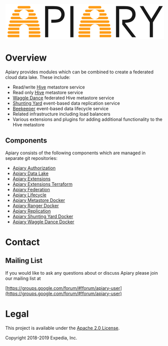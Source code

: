 ![Apiary.](media/apiary.png "Apiary Data lake.")

# Overview

Apiary provides modules which can be combined to create a federated cloud data lake. These include:
* Read/write [Hive](https://hive.apache.org) metastore service
* Read only [Hive](https://hive.apache.org) metastore service
* [Waggle Dance](https://github.com/HotelsDotCom/waggle-dance) federated Hive metastore service
* [Shunting Yard](https://github.com/ExpediaGroup/shunting-yard) event-based data replication service
* [Beekeeper](https://github.com/ExpediaGroup/beekeeper) event-based data lifecycle service
* Related infrastructure including load balancers
* Various extensions and plugins for adding additional functionality to the Hive metastore

## Components
Apiary consists of the following components which are managed in separate git repositories:
* [Apiary Authorization](https://github.com/ExpediaGroup/apiary-authorization)
* [Apiary Data Lake](https://github.com/ExpediaGroup/apiary-data-lake)
* [Apiary Extensions](https://github.com/ExpediaGroup/apiary-extensions)
* [Apiary Extensions Terraform](https://github.com/ExpediaGroup/apiary-extensions-terraform)
* [Apiary Federation](https://github.com/ExpediaGroup/apiary-federation)
* [Apiary Lifecycle](https://github.com/ExpediaGroup/apiary-lifecycle)
* [Apiary Metastore Docker](https://github.com/ExpediaGroup/apiary-metastore-docker)
* [Apiary Ranger Docker](https://github.com/ExpediaGroup/apiary-ranger-docker)
* [Apiary Replication](https://github.com/ExpediaGroup/apiary-replication)
* [Apiary Shunting Yard Docker](https://github.com/ExpediaGroup/apiary-shuntingyard-docker)
* [Apiary Waggle Dance Docker](https://github.com/ExpediaGroup/apiary-waggledance-docker)

# Contact

## Mailing List
If you would like to ask any questions about or discuss Apiary please join our mailing list at

  [https://groups.google.com/forum/#!forum/apiary-user](https://groups.google.com/forum/#!forum/apiary-user)

# Legal
This project is available under the [Apache 2.0 License](http://www.apache.org/licenses/LICENSE-2.0.html).

Copyright 2018-2019 Expedia, Inc.
